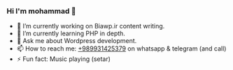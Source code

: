 ### Hi I'm mohammad 👋

- 🔭 I’m currently working on Biawp.ir content writing.
- 🌱 I’m currently learning PHP in depth.
- 💬 Ask me about Wordpress development.
- 📫 How to reach me: <a href="tel:+989931425379">+989931425379</a> on whatsapp & telegram (and call)
- ⚡ Fun fact: Music playing (setar)

